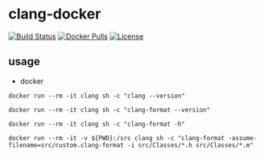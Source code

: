 # clang-docker

[![Build Status](https://cloud.drone.io/api/badges/v7lin/clang-docker/status.svg)](https://cloud.drone.io/v7lin/clang-docker)
[![Docker Pulls](https://img.shields.io/docker/pulls/v7lin/clang.svg)](https://hub.docker.com/r/v7lin/clang)
[![License](https://img.shields.io/badge/License-Apache%202.0-blue.svg)](https://github.com/v7lin/clang-docker/blob/master/LICENSE)

## usage

* docker

```shell
docker run --rm -it clang sh -c "clang --version"
```

```shell
docker run --rm -it clang sh -c "clang-format --version"
```

```shell
docker run --rm -it clang sh -c "clang-format -h"
```

```shell
docker run --rm -it -v ${PWD}:/src clang sh -c "clang-format -assume-filename=src/custom.clang-format -i src/Classes/*.h src/Classes/*.m"
```
